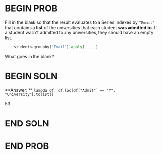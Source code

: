 # BEGIN PROB

Fill in the blank so that the result evaluates to a Series indexed by
`"Email"` that contains a **list** of the universities that each student
**was admitted to**. If a student wasn't admitted to any universities,
they should have an empty list.

```py
    students.groupby("Email").apply(_____)
```

What goes in the blank?

# BEGIN SOLN

**Answer: ** `lambda df: df.loc[df["Admit"] == "Y", "University"].tolist()`

<average>53</average>

# END SOLN

# END PROB